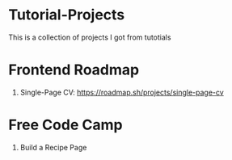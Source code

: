 # Tutorial-Projects
This is a collection of projects I got from tutotials

# Frontend Roadmap
1. Single-Page CV: https://roadmap.sh/projects/single-page-cv

# Free Code Camp
1. Build a Recipe Page
